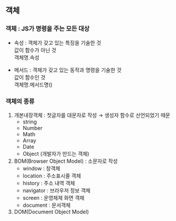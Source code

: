 ## 객체

### 객체 : JS가 명령을 주는 모든 대상
- 속성 : 객체가 갖고 있는 특징을 기술한 것  
        값이 함수가 아닌 것  
        객체명.속성 
  
- 메서드 : 객체가 갖고 있는 동작과 명령을 기술한 것  
            값이 함수인 것  
            객체명.메서드명()  
  
  
### 객체의 종류
1. 개본내장객체 : 첫글자를 대문자로 작성 → 생성자 함수로 선언되었기 때문
    + string
    + Number
    + Math
    + Array
    + Date
    + Object (개발자가 만드는 객체)
2. BOM(Browser Object Model) : 소문자로 작성
    + window : 창객체
    + location : 주소표시줄 객체
    + history : 주소 내역 객체
    + navigator : 브라우저 정보 객체 
    + screen : 운영체제 화면 객체
    + document : 문서객체
3. DOM(Document Object Model)

